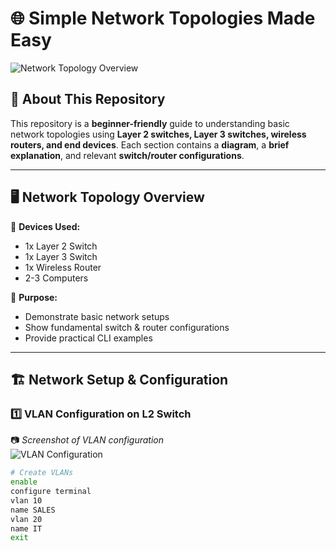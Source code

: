 # 🌐 Simple Network Topologies Made Easy  

![Network Topology Overview](path/to/topology-screenshot.png)  

## 📌 About This Repository  
This repository is a **beginner-friendly** guide to understanding basic network topologies using **Layer 2 switches, Layer 3 switches, wireless routers, and end devices**. Each section contains a **diagram**, a **brief explanation**, and relevant **switch/router configurations**.  

---

## 🖥️ Network Topology Overview  
🔹 **Devices Used:**  
- 1x Layer 2 Switch  
- 1x Layer 3 Switch  
- 1x Wireless Router  
- 2-3 Computers  

🔹 **Purpose:**  
- Demonstrate basic network setups  
- Show fundamental switch & router configurations  
- Provide practical CLI examples  

---

## 🏗️ Network Setup & Configuration  

### **1️⃣ VLAN Configuration on L2 Switch**  
📷 _Screenshot of VLAN configuration_  
![VLAN Configuration](path/to/vlan-screenshot.png)  

```bash
# Create VLANs
enable
configure terminal
vlan 10
name SALES
vlan 20
name IT
exit
